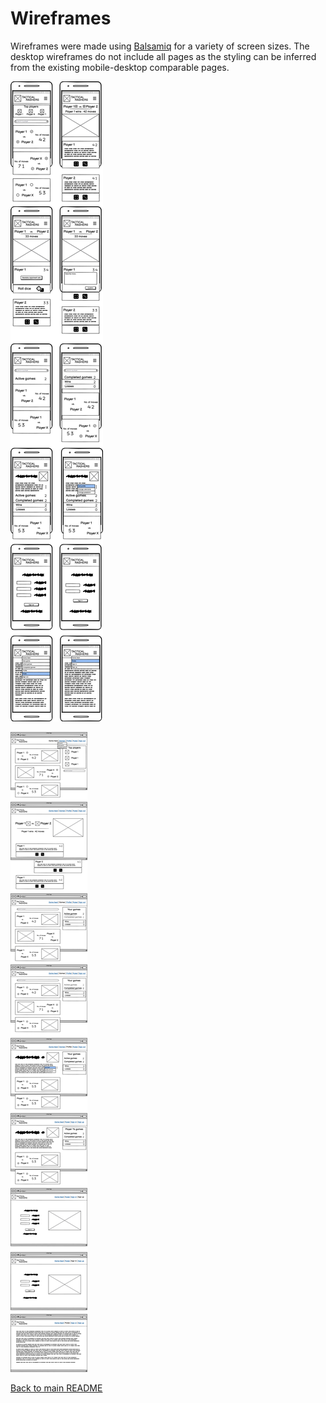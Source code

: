 # Wireframes

Wireframes were made using [Balsamiq](https://balsamiq.com/) for a variety of
screen sizes. The desktop wireframes do not include all pages as the styling can
be inferred from the existing mobile-desktop comparable pages.

![mobile wireframes](./assets/images/mobile-and-small-tablet.png)

![desktop wireframes](./assets/images/desktop-and-large-tablet.png)

[Back to main README](../README.md)
